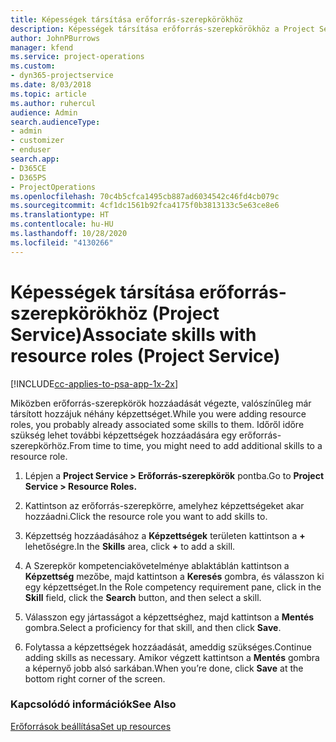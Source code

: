 ```yaml
---
title: Képességek társítása erőforrás-szerepkörökhöz
description: Képességek társítása erőforrás-szerepkörökhöz a Project Service szolgáltatásban
author: JohnPBurrows
manager: kfend
ms.service: project-operations
ms.custom:
- dyn365-projectservice
ms.date: 8/03/2018
ms.topic: article
ms.author: ruhercul
audience: Admin
search.audienceType:
- admin
- customizer
- enduser
search.app:
- D365CE
- D365PS
- ProjectOperations
ms.openlocfilehash: 70c4b5cfca1495cb887ad6034542c46fd4cb079c
ms.sourcegitcommit: 4cf1dc1561b92fca4175f0b3813133c5e63ce8e6
ms.translationtype: HT
ms.contentlocale: hu-HU
ms.lasthandoff: 10/28/2020
ms.locfileid: "4130266"
---
```

# <a name="associate-skills-with-resource-roles-project-service"></a><span data-ttu-id="4a339-103">Képességek társítása erőforrás-szerepkörökhöz (Project Service)</span><span class="sxs-lookup"><span data-stu-id="4a339-103">Associate skills with resource roles (Project Service)</span></span>

[!INCLUDE[cc-applies-to-psa-app-1x-2x](../includes/cc-applies-to-psa-app-1x-2x.md)]

<span data-ttu-id="4a339-104">Miközben erőforrás-szerepkörök hozzáadását végezte, valószínűleg már társított hozzájuk néhány képzettséget.</span><span class="sxs-lookup"><span data-stu-id="4a339-104">While you were adding resource roles, you probably already associated some skills to them.</span></span> <span data-ttu-id="4a339-105">Időről időre szükség lehet további képzettségek hozzáadására egy erőforrás-szerepkörhöz.</span><span class="sxs-lookup"><span data-stu-id="4a339-105">From time to time, you might need to add additional skills to a resource role.</span></span>  
  
1.  <span data-ttu-id="4a339-106">Lépjen a **Project Service > Erőforrás-szerepkörök** pontba.</span><span class="sxs-lookup"><span data-stu-id="4a339-106">Go to **Project Service > Resource Roles.**</span></span>  
  
2.  <span data-ttu-id="4a339-107">Kattintson az erőforrás-szerepkörre, amelyhez képzettségeket akar hozzáadni.</span><span class="sxs-lookup"><span data-stu-id="4a339-107">Click the resource role you want to add skills to.</span></span>  
  
3.  <span data-ttu-id="4a339-108">Képzettség hozzáadásához a **Képzettségek** területen kattintson a **+** lehetőségre.</span><span class="sxs-lookup"><span data-stu-id="4a339-108">In the **Skills** area, click **+** to add a skill.</span></span>  
  
4.  <span data-ttu-id="4a339-109">A Szerepkör kompetenciakövetelménye ablaktáblán kattintson a **Képzettség** mezőbe, majd kattintson a **Keresés** gombra, és válasszon ki egy képzettséget.</span><span class="sxs-lookup"><span data-stu-id="4a339-109">In the Role competency requirement pane, click in the **Skill** field, click the **Search** button,  and then select a skill.</span></span>  
  
5.  <span data-ttu-id="4a339-110">Válasszon egy jártasságot a képzettséghez, majd kattintson a **Mentés** gombra.</span><span class="sxs-lookup"><span data-stu-id="4a339-110">Select a proficiency for that skill, and then click **Save**.</span></span>  
  
6.  <span data-ttu-id="4a339-111">Folytassa a képzettségek hozzáadását, ameddig szükséges.</span><span class="sxs-lookup"><span data-stu-id="4a339-111">Continue adding skills as necessary.</span></span> <span data-ttu-id="4a339-112">Amikor végzett kattintson a **Mentés** gombra a képernyő jobb alsó sarkában.</span><span class="sxs-lookup"><span data-stu-id="4a339-112">When you’re done, click **Save** at the bottom right corner of the screen.</span></span>  
  
### <a name="see-also"></a><span data-ttu-id="4a339-113">Kapcsolódó információk</span><span class="sxs-lookup"><span data-stu-id="4a339-113">See Also</span></span>  
 [<span data-ttu-id="4a339-114">Erőforrások beállítása</span><span class="sxs-lookup"><span data-stu-id="4a339-114">Set up resources</span></span>](../psa/set-up-resources.md)
